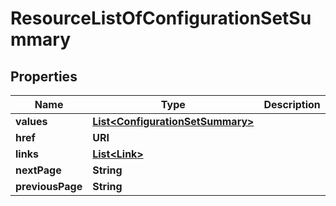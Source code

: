 

# ResourceListOfConfigurationSetSummary


## Properties

Name | Type | Description | Notes
------------ | ------------- | ------------- | -------------
**values** | [**List&lt;ConfigurationSetSummary&gt;**](ConfigurationSetSummary.md) |  | 
**href** | **URI** |  |  [optional]
**links** | [**List&lt;Link&gt;**](Link.md) |  |  [optional]
**nextPage** | **String** |  |  [optional]
**previousPage** | **String** |  |  [optional]



